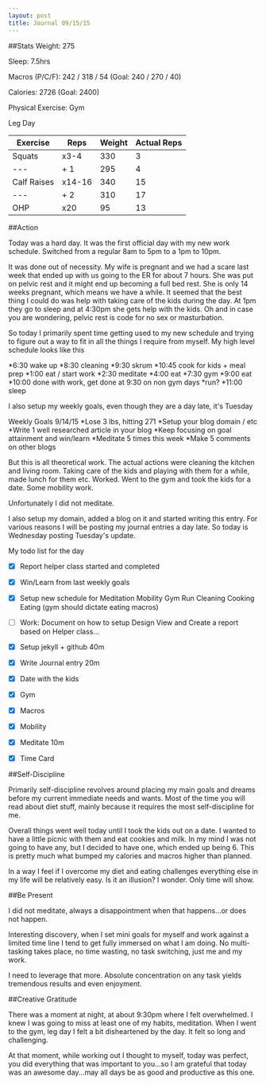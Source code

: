 ```yaml
---
layout: post
title: Journal 09/15/15
---
```


##Stats
Weight: 275

Sleep: 7.5hrs

Macros (P/C/F): 242 / 318 / 54 (Goal: 240 / 270 / 40)

Calories: 2726 (Goal: 2400)

Physical Exercise: Gym


Leg Day

Exercise | Reps | Weight | Actual Reps
--- | --- | --- | ---
Squats | x3-4 | 330 | 3
--- | + 1 | 295 | 4
Calf Raises | x14-16 | 340 | 15
---  | + 2 | 310 | 17
OHP | x20 | 95 | 13


##Action


Today was a hard day. It was the first official day with my new work schedule. Switched from a regular 8am to 5pm to a 1pm to 10pm.


It was done out of necessity. My wife is pregnant and we had a scare last week that ended up with us going to the ER for about 7 hours. She was put on pelvic rest and it might end up becoming a full bed rest. She is only 14 weeks pregnant, which means we have a while. It seemed that the best thing I could do was help with taking care of the kids during the day. At 1pm they go to sleep and at 4:30pm she gets help with the kids. Oh and in case you are wondering, pelvic rest is code for no sex or masturbation.


So today I primarily spent time getting used to my new schedule and trying to figure out a way to fit in all the things I require from myself. My high level schedule looks like this


*6:30 wake up
*8:30 cleaning
*9:30 skrum
*10:45 cook for kids + meal prep
*1:00 eat / start work
*2:30 meditate
*4:00 eat
*7:30 gym
*9:00 eat
*10:00 done with work, get done at 9:30 on non gym days
*run?
*11:00 sleep


I also setup my weekly goals, even though they are a day late, it's Tuesday


Weekly Goals 9/14/15
*Lose 3 lbs, hitting 271
*Setup your blog domain / etc
*Write 1 well researched article in your blog
*Keep focusing on goal attainment and win/learn
*Meditate 5 times this week
*Make 5 comments on other blogs


But this is all theoretical work. The actual actions were cleaning the kitchen and living room. Taking care of the kids and playing with them for a while, made lunch for them etc. Worked. Went to the gym and took the kids for a date. Some mobility work.

Unfortunately I did not meditate.

I also setup my domain, added a blog on it and started writing this entry. For various reasons I will be posting my journal entries a day late. So today is Wednesday posting Tuesday's update.

My todo list for the day

- [x] Report helper class started and completed
- [x] Win/Learn from last weekly goals
- [x] Setup new schedule for
	Meditation
	Mobility
	Gym
	Run
	Cleaning
	Cooking
	Eating (gym should dictate eating macros)
- [ ] Work: Document on how to setup Design View and Create a report based on Helper class...
- [x] Setup jekyll + github 40m
- [x] Write Journal entry 20m
- [x] Date with the kids
- [x] Gym
- [x] Macros
- [x] Mobility
- [x] Meditate 10m
- [x] Time Card


##Self-Discipline


Primarily self-discipline revolves around placing my main goals and dreams before my current immediate needs and wants. Most of the time you will read about diet stuff, mainly because it requires the most self-discipline for me.


Overall things went well today until I took the kids out on a date. I wanted to have a little picnic with them and eat cookies and milk. In my mind I was not going to have any, but I decided to have one, which ended up being 6. This is pretty much what bumped my calories and macros higher than planned.


In a way I feel if I overcome my diet and eating challenges everything else in my life will be relatively easy. Is it an illusion? I wonder. Only time will show.


##Be Present


I did not meditate, always a disappointment when that happens...or does not happen.


Interesting discovery, when I set mini goals for myself and work against a limited time line I tend to get fully immersed on what I am doing. No multi-tasking takes place, no time wasting, no task switching, just me and my work.


I need to leverage that more. Absolute concentration on any task yields tremendous results and even enjoyment.


##Creative Gratitude


There was a moment at night, at about 9:30pm where I felt overwhelmed. I knew I was going to miss at least one of my habits, meditation.  When I went to the gym, leg day I felt a bit disheartened by the day. It felt so long and challenging.

At that moment, while working out I thought to myself, today was perfect, you did everything that was important to you...so I am grateful that today was an awesome day...may all days be as good and productive as this one.
